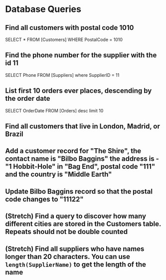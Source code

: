 # Database Queries

## Find all customers with postal code 1010

SELECT \* FROM [Customers]
WHERE PostalCode = 1010

## Find the phone number for the supplier with the id 11

SELECT Phone FROM [Suppliers]
where SupplierID = 11

## List first 10 orders ever places, descending by the order date

SELECT OrderDate FROM [Orders] desc
limit 10

## Find all customers that live in London, Madrid, or Brazil

## Add a customer record for "The Shire", the contact name is "Bilbo Baggins" the address is -"1 Hobbit-Hole" in "Bag End", postal code "111" and the country is "Middle Earth"

## Update Bilbo Baggins record so that the postal code changes to "11122"

## (Stretch) Find a query to discover how many different cities are stored in the Customers table. Repeats should not be double counted

## (Stretch) Find all suppliers who have names longer than 20 characters. You can use `length(SupplierName)` to get the length of the name
